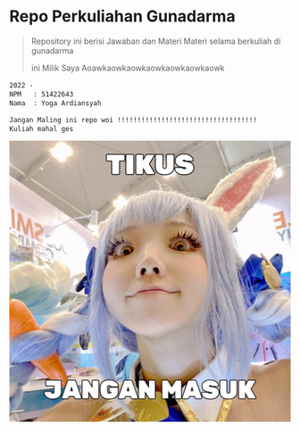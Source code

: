 # Repo Perkuliahan Gunadarma
>Repository ini berisi Jawaban dan Materi Materi selama berkuliah di gunadarma
>
>ini Milik Saya Aoawkaowkaowkaowkaowkaowkaowk

```
2022 - 
NPM   : 51422643
Nama  : Yoga Ardiansyah
```
```
Jangan Maling ini repo woi !!!!!!!!!!!!!!!!!!!!!!!!!!!!!!!!!!!
Kuliah mahal ges
```
![NekonoiMeme](https://raw.githubusercontent.com/yogaardiansyah/Algoritma_Pemrograman_1A/main/nekonoi_pekora.jpg)
